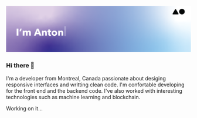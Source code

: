 [![Header for Anton Otaner](https://raw.githubusercontent.com/AntonOtaner/AntonOtaner/main/header.png)](https://otaner.dev)

### Hi there 👋

I'm a developer from Montreal, Canada passionate about desiging responsive interfaces and writting clean code. I'm confortable developing for the front end and the backend code. I've also worked with interesting technologies such as machine learning and blockchain.

Working on it...

<!---

### 💻 I'm currently working at
* [Ericsson](https://www.ericsson.com/) on the [Maritime Mesh Network](https://www.ericsson.com/en/ericsson-one/maritime-mesh-network)
* Otaner Tech on a financial web app

### 📽 Some of my projects include
* Chat App
* Atomz
* Tetris Artificial Intelligence
* Mobile Games

### 🤔 Some common FAQS
* Why do you have no public repositories? 

Almost all of the projects that I have done

*

### 👀 You can find me on

-->
